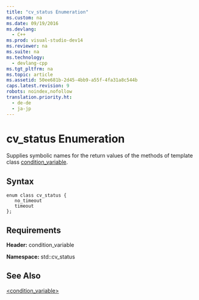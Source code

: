```yaml
---
title: "cv_status Enumeration"
ms.custom: na
ms.date: 09/19/2016
ms.devlang: 
  - C++
ms.prod: visual-studio-dev14
ms.reviewer: na
ms.suite: na
ms.technology: 
  - devlang-cpp
ms.tgt_pltfrm: na
ms.topic: article
ms.assetid: 50ee681b-2d45-4bb9-a55f-4fa31a8c544b
caps.latest.revision: 9
robots: noindex,nofollow
translation.priority.ht: 
  - de-de
  - ja-jp
---
```

# cv_status Enumeration
Supplies symbolic names for the return values of the methods of template class [condition_variable](../vs140/condition_variable-Class.md).  
  
## Syntax  
  
```  
enum class cv_status {  
   no_timeout  
   timeout  
};  
```  
  
## Requirements  
 **Header:** condition_variable  
  
 **Namespace:** std::cv_status  
  
## See Also  
 [<condition_variable>](../vs140/-condition_variable-.md)